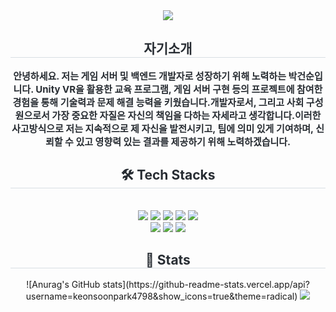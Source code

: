 <div align= "center">
    <img src="https://capsule-render.vercel.app/api?type=waving&color=#b897ff&height=120&text=&animation=&fontColor=000000&fontSize=70" />
    </div>
    <div align= "center"> 
    <h2 style="border-bottom: 1px solid #d8dee4; color: #282d33;"> 자기소개 </h2>  
    <div style="font-weight: 700; font-size: 15px; text-align: center; color: #282d33;"> 안녕하세요. 저는 게임 서버 및 백엔드 개발자로 성장하기 위해 노력하는 박건순입니다. Unity VR을 활용한 교육 프로그램, 게임 서버 구현 등의 프로젝트에 참여한 경험을 통해 기술력과 문제 해결 능력을 키웠습니다.개발자로서, 그리고 사회 구성원으로서 가장 중요한 자질은 자신의 책임을 다하는 자세라고 생각합니다.이러한 사고방식으로 저는 지속적으로 제 자신을 발전시키고, 팀에 의미 있게 기여하며, 신뢰할 수 있고 영향력 있는 결과를 제공하기 위해 노력하겠습니다. </div> 
    </div>
    <div align= "center">
    <h2 style="border-bottom: 1px solid #d8dee4; color: #282d33;"> 🛠️ Tech Stacks </h2> <br> 
    <div style="margin: 0 auto; text-align: center;" align= "center"> <img src="https://img.shields.io/badge/Docker-2496ED?style=for-the-badge&logo=Docker&logoColor=white">
          <img src="https://img.shields.io/badge/Express-000000?style=for-the-badge&logo=Express&logoColor=white">
          <img src="https://img.shields.io/badge/Git-F05032?style=for-the-badge&logo=Git&logoColor=white">
          <img src="https://img.shields.io/badge/HTML5-E34F26?style=for-the-badge&logo=HTML5&logoColor=white">
          <img src="https://img.shields.io/badge/MariaDB-003545?style=for-the-badge&logo=MariaDB&logoColor=white">
          <br/><img src="https://img.shields.io/badge/MySQL-4479A1?style=for-the-badge&logo=MySQL&logoColor=white">
          <img src="https://img.shields.io/badge/Node.js-339933?style=for-the-badge&logo=Node.js&logoColor=white">
          <img src="https://img.shields.io/badge/Python-3776AB?style=for-the-badge&logo=Python&logoColor=white">
          </div>
    </div>
    <div align= "center"> 
    <h2 style="border-bottom: 1px solid #d8dee4; color: #282d33;"> 🏅 Stats </h2> 
        <div align= "center"> 
            ![Anurag's GitHub stats](https://github-readme-stats.vercel.app/api?username=keonsoonpark4798&show_icons=true&theme=radical) 
            <img src="https://github-readme-stats.vercel.app/api/top-langs/?username=keonsoonpark4798&layout=compact&bg_color=180,000000,&title_color=000000&text_color=000000"/> 
        </div> 
    </div>
    
